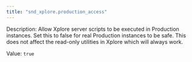 ```yaml
---
title: "snd_xplore.production_access"
---
```


Description: Allow Xplore server scripts to be executed in Production instances. Set this to false for real Production instances to be safe. This does not affect the read-only utilities in Xplore which will always work.

Value: `true`